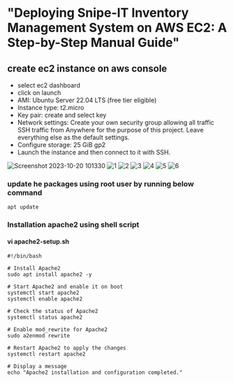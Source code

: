 # "Deploying Snipe-IT Inventory Management System on AWS EC2: A Step-by-Step Manual Guide"

## create ec2 instance on aws console
- select ec2 dashboard
- click on launch
- AMI: Ubuntu Server 22.04 LTS (free tier eligible)
- Instance type: t2.micro
- Key pair: create and select key
- Network settings: Create your own security group allowing all traffic SSH traffic from Anywhere for the purpose of this project. Leave everything else as the default settings.
- Configure storage: 25 GiB gp2
- Launch the instance and then connect to it with SSH.

![Screenshot 2023-10-20 101330](https://github.com/nikhilk1699/snipe-it-manual-test/assets/109533285/0781cabc-d0a2-49bb-a760-d3525afd2e05)
![1](https://github.com/nikhilk1699/snipe-it-manual-test/assets/109533285/69af6c5f-b5ae-487e-b79f-27b60b9a7857)
![2](https://github.com/nikhilk1699/snipe-it-manual-test/assets/109533285/775432a4-ea82-4d4d-aed3-13fa1338f4f9)
![3](https://github.com/nikhilk1699/snipe-it-manual-test/assets/109533285/b53c4bfb-3b18-46cb-b749-3ca39781de84)
![4](https://github.com/nikhilk1699/snipe-it-manual-test/assets/109533285/0aa0e063-e32e-4904-872a-8c536f2441cf)
![5](https://github.com/nikhilk1699/snipe-it-manual-test/assets/109533285/2a5de906-4b10-4718-b082-03400abb0df4)
![6](https://github.com/nikhilk1699/snipe-it-manual-test/assets/109533285/338eb4dd-0f73-466c-affc-3dd4a6529093)

### update he packages using root user by running below command
```
apt update
```
### Installation apache2 using shell script
#### vi apache2-setup.sh

```
#!/bin/bash

# Install Apache2
sudo apt install apache2 -y

# Start Apache2 and enable it on boot
systemctl start apache2
systemctl enable apache2

# Check the status of Apache2
systemctl status apache2

# Enable mod_rewrite for Apache2
sudo a2enmod rewrite

# Restart Apache2 to apply the changes
systemctl restart apache2

# Display a message
echo "Apache2 installation and configuration completed."
```

